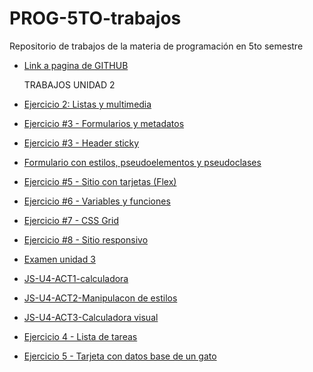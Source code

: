 # PROG-5TO-trabajos
Repositorio de trabajos de la materia de programación en 5to semestre

- [Link a pagina de GITHUB](https://iramolivas1128.github.io/PROG-5TO-trabajos/)

  TRABAJOS UNIDAD 2
- [Ejercicio 2: Listas y multimedia](/U2A2-trabajo/index.html)
- [Ejercicio #3 - Formularios y metadatos](/PROG-U2A3/index-U2A3.html)
- [Ejercicio #3 - Header sticky](/U3A3-header/index.html)
- [Formulario con estilos, pseudoelementos y pseudoclases](/CSS-U3-ACT4/index.html)
- [Ejercicio #5 - Sitio con tarjetas (Flex)](/CSS-U3-ACT5/index.html)
- [Ejercicio #6 - Variables y funciones](/CSS-U3-ACT6/index.html)
- [Ejercicio #7 - CSS Grid](/CSS-U3-ACT7/index.html)
- [Ejercicio #8 - Sitio responsivo](/CSS-U3-ACT8/index.html)
- [Examen unidad 3](/CSS-U3-EXAMEN/index.html)
- [JS-U4-ACT1-calculadora](JS-U4-ACT1-Calculadora/calculadora.js)
- [JS-U4-ACT2-Manipulacon de estilos](/JS-U4-ACT2-Manipulación-de-estilos/index.html)
- [JS-U4-ACT3-Calculadora visual](/JS-U4-ACT3-calculadora-visual/index.html)
- [Ejercicio 4 - Lista de tareas](/JS-U4-ACT4-Lista-de-tareas/index.html)
- [Ejercicio 5 - Tarjeta con datos base de un gato](/JS-U4-ACT5-tarjeta-de-gato/index.html)
  

  
